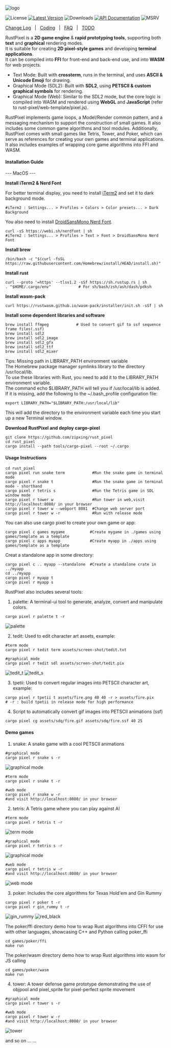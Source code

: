 ![logo](./screen-shot/logo.png)

![License] [![Latest Version]][crates.io] ![Downloads] [![API Documentation]][docs.rs] ![MSRV]

[License]: https://img.shields.io/badge/license-Apache2.0-blue.svg
[Latest Version]: https://img.shields.io/crates/v/rust_pixel.svg
[crates.io]: https://crates.io/crates/rust_pixel
[Downloads]: https://img.shields.io/crates/d/rust_pixel.svg
[API Documentation]: https://docs.rs/rust_pixel/badge.svg
[docs.rs]: https://docs.rs/rust_pixel
[MSRV]: https://img.shields.io/badge/rust-1.71+-brightgreen.svg?&logo=rust

[Change Log]&nbsp;&nbsp; | &nbsp;&nbsp;[Coding]&nbsp;&nbsp; | &nbsp;&nbsp;[FAQ]&nbsp;&nbsp; | &nbsp;&nbsp;[TODO]

[Change Log]: doc/change.md
[Coding]: doc/coding.md
[FAQ]: doc/faq.md
[TODO]: doc/todo.md

RustPixel is a **2D game engine** & **rapid prototyping tools**, supporting both **text** and **graphical** rendering modes.<br>
It is suitable for creating **2D pixel-style games** and developing **terminal applications**.<br>
It can be compiled into **FFI** for front-end and back-end use, and into **WASM** for web projects.

- Text Mode: Built with **crossterm**, runs in the terminal, and uses **ASCII & Unicode Emoji** for drawing.
- Graphical Mode (SDL2): Built with **SDL2**, using **PETSCII & custom graphical symbols** for rendering.
- Graphical Mode (Web): Similar to the SDL2 mode, but the core logic is compiled into WASM and rendered using **WebGL** and **JavaScript** (refer to rust-pixel/web-template/pixel.js).

RustPixel implements game loops, a Model/Render common pattern, and a messaging mechanism to support the construction of small games. It also includes some common game algorithms and tool modules. Additionally, RustPixel comes with small games like Tetris, Tower, and Poker, which can serve as references for creating your own games and terminal applications. It also includes examples of wrapping core game algorithms into FFI and WASM.

#### Installation Guide
--- MacOS ---

**Install iTerm2 & Nerd Font**

For better terminal display, you need to install [iTerm2] and set it to dark background mode. 
```
#iTerm2 : Settings... > Profiles > Colors > Color presets... > Dark Background
```

You also need to install [DroidSansMono Nerd Font].
```
curl -sS https://webi.sh/nerdfont | sh
#iTerm2 : Settings... > Profiles > Text > Font > DroidSansMono Nerd Font
```

[iTerm2]: https://iterm2.com/
[DroidSansMono Nerd Font]: https://github.com/ryanoasis/nerd-fonts

**Install brew**
``` 
/bin/bash -c "$(curl -fsSL https://raw.githubusercontent.com/Homebrew/install/HEAD/install.sh)"
``` 

**Install rust**
``` 
curl --proto '=https' --tlsv1.2 -sSf https://sh.rustup.rs | sh
. "$HOME/.cargo/env"            # For sh/bash/zsh/ash/dash/pdksh
``` 

**Install wasm-pack**
```
curl https://rustwasm.github.io/wasm-pack/installer/init.sh -sSf | sh
```

**Install some dependent libraries and software**
``` 
brew install ffmpeg            # Used to convert gif to ssf sequence frame files(.ssf)
brew install sdl2
brew install sdl2_image
brew install sdl2_gfx
brew install sdl2_ttf
brew install sdl2_mixer
``` 

Tips: Missing path in LIBRARY_PATH environment variable<br>
The Homebrew package manager symlinks library to the directory /usr/local/lib. <br>
To use these libraries with Rust, you need to add it to the LIBRARY_PATH environment variable. <br>
The command echo $LIBRARY_PATH will tell you if /usr/local/lib is added. <br>
If it is missing, add the following to the ~/.bash_profile configuration file:
```
export LIBRARY_PATH="$LIBRARY_PATH:/usr/local/lib"
```
This will add the directory to the environment variable each time you start up a new Terminal window.


**Download RustPixel and deploy cargo-pixel**
``` 
git clone https://github.com/zipxing/rust_pixel
cd rust_pixel
cargo install --path tools/cargo-pixel --root ~/.cargo
``` 

#### Usage Instructions
``` 
cd rust_pixel
cargo pixel run snake term            #Run the snake game in terminal mode
cargo pixel r snake t                 #Run the snake game in terminal mode - shorthand
cargo pixel r tetris s                #Run the Tetris game in SDL window mode
cargo pixel r tower w                 #Run tower in web,visit http://localhost:8080/ in your browser
cargo pixel r tower w --webport 8081  #Change web server port
cargo pixel r tower w -r              #Run with release mode
``` 

You can also use cargo pixel to create your own game or app:
```
cargo pixel c games mygame           #Create mygame in ./games using games/template as a template
cargo pixel c apps myapp             #Create myapp in ./apps using games/template as a template
```
Creat a standalone app in some directory:
```
cargo pixel c .. myapp --standalone  #Create a standalone crate in ../myapp 
cd ../myapp 
cargo pixel r myapp t
cargo pixel r myapp s

```

RustPixel also includes several tools:
1. palette: A terminal-ui tool to generate, analyze, convert and manipulate colors.
```
cargo pixel r palette t -r
```
 ![palette](./screen-shot/palette.gif)

2. tedit: Used to edit character art assets, example:
``` 
#term mode
cargo pixel r tedit term assets/screen-shot/tedit.txt

#graphical mode
cargo pixel r tedit sdl assets/screen-shot/tedit.pix 
```
 ![tedit_t](./screen-shot/tedit_term.png)
 ![tedit_s](./screen-shot/tedit_sdl.png)

3. tpetii: Used to convert regular images into PETSCII character art, example:
```
cargo pixel r tpetii t assets/fire.png 40 40 -r > assets/fire.pix
# -r : build tpetii in release mode for high performance
```

4. Script to automatically convert gif images into PETSCII animations (ssf)
```
cargo pixel cg assets/sdq/fire.gif assets/sdq/fire.ssf 40 25 
```

#### Demo games
1. snake: A snake game with a cool PETSCII animations
```
#graphical mode
cargo pixel r snake s -r
```

![graphical mode](./screen-shot/snake_sdl.gif)

``` 
#term mode
cargo pixel r snake t -r
```

```
#web mode
cargo pixel r snake w -r
#and visit http://localhost:8080/ in your browser
```

2. tetris: A Tetris game where you can play against AI
``` 
#term mode
cargo pixel r tetris t -r
```

 ![term mode](./screen-shot/tetris_term.gif)

```
#graphical mode
cargo pixel r tetris s -r
```

![graphical mode](./screen-shot/tetris_sdl.gif)

```
#web mode
cargo pixel r tetris w -r
#and visit http://localhost:8080/ in your browser
```

![web mode](./screen-shot/tetris_web.gif)

3. poker: Includes the core algorithms for Texas Hold'em and Gin Rummy
``` 
cargo pixel r poker t -r
cargo pixel r gin_rummy t -r
```
 ![gin_rummy](./screen-shot/ginrummy.png)
 ![red_black](./screen-shot/redblack.png)

The poker/ffi directory demo how to wrap Rust algorithms into CFFI for use with other languages, showcasing C++ and Python calling poker_ffi
```
cd games/poker/ffi
make run
```
The poker/wasm directory demo how to wrap Rust algorithms into wasm for JS calling
```
cd games/poker/wasm
make run
```

4. tower: A tower defense game prototype demonstrating the use of objpool and pixel_sprite for pixel-perfect sprite movement
``` 
#graphical mode
cargo pixel r tower s -r

#web mode
cargo pixel r tower w -r
#and visit http://localhost:8080/ in your browser
```
 ![tower](./screen-shot/tower_sdl.gif)

and so on ... ...

